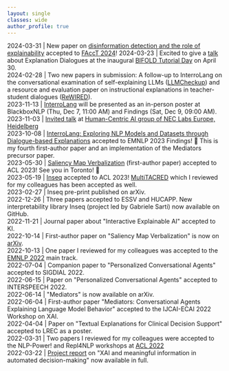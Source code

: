 ```yaml
---
layout: single
classes: wide
author_profile: true
---
```


2024-03-31 | New paper on [disinformation detection and the role of explainability](./publications/index.md#2024) accepted to [FAccT 2024](https://facctconference.org/2024/)!
2024-03-23 | Excited to give a [talk](./talks/index.md) about Explanation Dialogues at the inaugural [BIFOLD Tutorial Day](https://www.bifold.berlin/news-events/events/tutorial-day-foundation-models) on April 30.  
2024-02-28 | Two new papers in submission: A follow-up to InterroLang on the conversational examination of self-explaining LLMs ([LLMCheckup](./publications/index.md#2024)) and a resource and evaluation paper on instructional explanations in teacher-student dialogues ([ReWIRED](./publications/index.md#2024)).  
2023-11-13 | [InterroLang](./publications/index.md#2023) will be presented as an in-person poster at BlackboxNLP (Thu, Dec 7, 11:00 AM) and Findings (Sat, Dec 9, 09:00 AM).  
2023-11-03 | [Invited talk](./talks/index.md) at [Human-Centric AI group of NEC Labs Europe, Heidelberg](https://www.neclab.eu/research-areas/data-science/human-centric-ai)  
2023-10-08 | [InterroLang: Exploring NLP Models and Datasets through Dialogue-based Explanations](./publications/index.md#2023) accepted to EMNLP 2023 Findings! 🦁 This is my fourth first-author paper and an implementation of the Mediators precursor paper.  
2023-05-30 | [Saliency Map Verbalization](./publications/index.md#2023) (first-author paper) accepted to ACL 2023! See you in Toronto! 🍁  
2023-05-19 | [Inseq](./publications/index.md#2023) accepted to ACL 2023! [MultiTACRED](https://aclanthology.org/2023.acl-long.210/) which I reviewed for my colleagues has been accepted as well.  
2023-02-27 | Inseq pre-print published on arXiv.  
2022-12-26 | Three papers accepted to ESSV and HUCAPP. New interpretability library Inseq (project led by Gabriele Sarti) now available on GitHub.  
2022-11-21 | Journal paper about "Interactive Explainable AI" accepted to KI.  
2022-10-14 | First-author paper on "Saliency Map Verbalization" is now on [arXiv](https://arxiv.org/abs/2210.07222).  
2022-10-13 | One paper I reviewed for my colleagues was accepted to the [EMNLP 2022](https://github.com/DFKI-NLP/meffi-prompt) main track.  
2022-07-04 | Companion paper to "Personalized Conversational Agents" accepted to SIGDIAL 2022.  
2022-06-15 | Paper on "Personalized Conversational Agents" accepted to INTERSPEECH 2022.  
2022-06-14 | "Mediators" is now available on arXiv.  
2022-06-04 | First-author paper "Mediators: Conversational Agents Explaining Language Model Behavior" accepted to the IJCAI-ECAI 2022 Workshop on XAI.  
2022-04-04 | Paper on "Textual Explanations for Clinical Decision Support" accepted to LREC as a poster.  
2022-03-31 | Two papers I reviewed for my colleagues were accepted to the NLP-Power! and Repl4NLP workshops at [ACL 2022](https://dfki-nlp.github.io/post/acl2022/)  
2022-03-22 | [Project report](https://graphite.page/explainable-ai-report/) on "XAI and meaningful information in automated decision-making" now available in full.  
